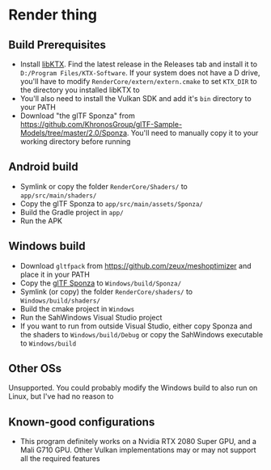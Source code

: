 # Render thing

## Build Prerequisites

- Install [libKTX](https://github.com/KhronosGroup/KTX-Software). Find the latest release in the Releases tab and install it to `D:/Program Files/KTX-Software`. If your system does not have a D drive, you'll have to modify `RenderCore/extern/extern.cmake` to set `KTX_DIR` to the directory you installed libKTX to
- You'll also need to install the Vulkan SDK and add it's `bin` directory to your PATH
- Download "the glTF Sponza" from https://github.com/KhronosGroup/glTF-Sample-Models/tree/master/2.0/Sponza. You'll need to manually copy it to your working directory before running

## Android build

- Symlink or copy the folder `RenderCore/Shaders/` to `app/src/main/shaders/`
- Copy the glTF Sponza to `app/src/main/assets/Sponza/`
- Build the Gradle project in `app/`
- Run the APK

## Windows build
- Download `gltfpack` from https://github.com/zeux/meshoptimizer and place it in your PATH
- Copy the [glTF Sponza](https://github.com/KhronosGroup/glTF-Sample-Models/tree/master/2.0/Sponza) to `Windows/build/Sponza/`
- Symlink (or copy) the folder `RenderCore/shaders/` to `Windows/build/shaders/`
- Build the cmake project in `Windows`
- Run the SahWindows Visual Studio project
- If you want to run from outside Visual Studio, either copy Sponza and the shaders to `Windows/build/Debug` or copy the SahWindows executable to `Windows/build`

## Other OSs

Unsupported. You could probably modify the Windows build to also run on Linux, but I've had no reason to

## Known-good configurations

- This program definitely works on a Nvidia RTX 2080 Super GPU, and a Mali G710 GPU. Other Vulkan implementations may or may not support all the required features
